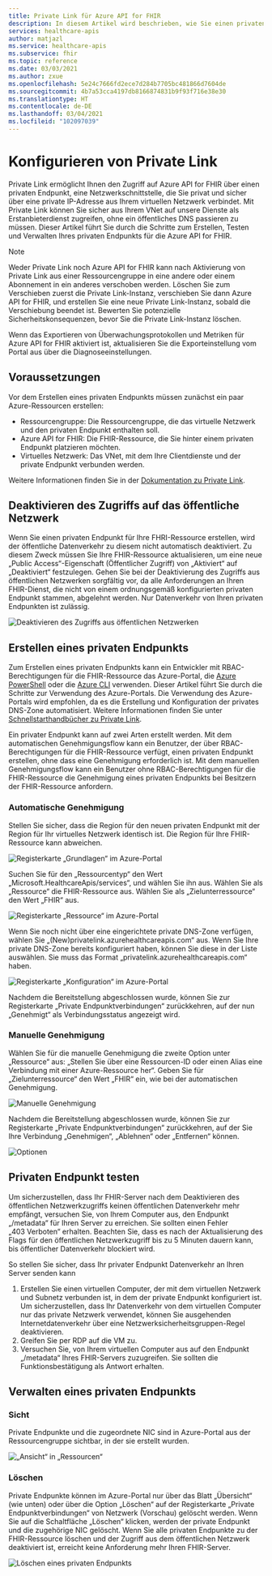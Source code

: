 ```yaml
---
title: Private Link für Azure API for FHIR
description: In diesem Artikel wird beschrieben, wie Sie einen privaten Endpunkt für Azure API for FHIR-Dienste einrichten.
services: healthcare-apis
author: matjazl
ms.service: healthcare-apis
ms.subservice: fhir
ms.topic: reference
ms.date: 03/03/2021
ms.author: zxue
ms.openlocfilehash: 5e24c7666fd2ece7d284b7705bc481866d7604de
ms.sourcegitcommit: 4b7a53cca4197db8166874831b9f93f716e38e30
ms.translationtype: HT
ms.contentlocale: de-DE
ms.lasthandoff: 03/04/2021
ms.locfileid: "102097039"
---
```

# <a name="configure-private-link"></a>Konfigurieren von Private Link

Private Link ermöglicht Ihnen den Zugriff auf Azure API for FHIR über einen privaten Endpunkt, eine Netzwerkschnittstelle, die Sie privat und sicher über eine private IP-Adresse aus Ihrem virtuellen Netzwerk verbindet. Mit Private Link können Sie sicher aus Ihrem VNet auf unsere Dienste als Erstanbieterdienst zugreifen, ohne ein öffentliches DNS passieren zu müssen. Dieser Artikel führt Sie durch die Schritte zum Erstellen, Testen und Verwalten Ihres privaten Endpunkts für die Azure API for FHIR.

>[!Note]
>Weder Private Link noch Azure API for FHIR kann nach Aktivierung von Private Link aus einer Ressourcengruppe in eine andere oder einem Abonnement in ein anderes verschoben werden. Löschen Sie zum Verschieben zuerst die Private Link-Instanz, verschieben Sie dann Azure API for FHIR, und erstellen Sie eine neue Private Link-Instanz, sobald die Verschiebung beendet ist. Bewerten Sie potenzielle Sicherheitskonsequenzen, bevor Sie die Private Link-Instanz löschen.
>
>Wenn das Exportieren von Überwachungsprotokollen und Metriken für Azure API for FHIR aktiviert ist, aktualisieren Sie die Exporteinstellung vom Portal aus über die Diagnoseeinstellungen.

## <a name="prerequisites"></a>Voraussetzungen

Vor dem Erstellen eines privaten Endpunkts müssen zunächst ein paar Azure-Ressourcen erstellen:

- Ressourcengruppe: Die Ressourcengruppe, die das virtuelle Netzwerk und den privaten Endpunkt enthalten soll.
- Azure API for FHIR: Die FHIR-Ressource, die Sie hinter einem privaten Endpunkt platzieren möchten.
- Virtuelles Netzwerk: Das VNet, mit dem Ihre Clientdienste und der private Endpunkt verbunden werden.

Weitere Informationen finden Sie in der [Dokumentation zu Private Link](../private-link/index.yml).

## <a name="disable-public-network-access"></a>Deaktivieren des Zugriffs auf das öffentliche Netzwerk

Wenn Sie einen privaten Endpunkt für Ihre FHRI-Ressource erstellen, wird der öffentliche Datenverkehr zu diesem nicht automatisch deaktiviert. Zu diesem Zweck müssen Sie Ihre FHIR-Ressource aktualisieren, um eine neue „Public Access“-Eigenschaft (Öffentlicher Zugriff) von „Aktiviert“ auf „Deaktiviert“ festzulegen. Gehen Sie bei der Deaktivierung des Zugriffs aus öffentlichen Netzwerken sorgfältig vor, da alle Anforderungen an Ihren FHIR-Dienst, die nicht von einem ordnungsgemäß konfigurierten privaten Endpunkt stammen, abgelehnt werden. Nur Datenverkehr von Ihren privaten Endpunkten ist zulässig.

![Deaktivieren des Zugriffs aus öffentlichen Netzwerken](media/private-link/private-link-disable.png)

## <a name="create-private-endpoint"></a>Erstellen eines privaten Endpunkts

Zum Erstellen eines privaten Endpunkts kann ein Entwickler mit RBAC-Berechtigungen für die FHIR-Ressource das Azure-Portal, die [Azure PowerShell](../private-link/create-private-endpoint-powershell.md) oder die [Azure CLI](../private-link/create-private-endpoint-cli.md) verwenden. Dieser Artikel führt Sie durch die Schritte zur Verwendung des Azure-Portals. Die Verwendung des Azure-Portals wird empfohlen, da es die Erstellung und Konfiguration der privates DNS-Zone automatisiert. Weitere Informationen finden Sie unter [Schnellstarthandbücher zu Private Link](../private-link/create-private-endpoint-portal.md).

Ein privater Endpunkt kann auf zwei Arten erstellt werden. Mit dem automatischen Genehmigungsflow kann ein Benutzer, der über RBAC-Berechtigungen für die FHIR-Ressource verfügt, einen privaten Endpunkt erstellen, ohne dass eine Genehmigung erforderlich ist. Mit dem manuellen Genehmigungsflow kann ein Benutzer ohne RBAC-Berechtigungen für die FHIR-Ressource die Genehmigung eines privaten Endpunkts bei Besitzern der FHIR-Ressource anfordern.

### <a name="auto-approval"></a>Automatische Genehmigung

Stellen Sie sicher, dass die Region für den neuen privaten Endpunkt mit der Region für Ihr virtuelles Netzwerk identisch ist. Die Region für Ihre FHIR-Ressource kann abweichen.

![Registerkarte „Grundlagen“ im Azure-Portal](media/private-link/private-link-portal2.png)

Suchen Sie für den „Ressourcentyp“ den Wert „Microsoft.HealthcareApis/services“, und wählen Sie ihn aus. Wählen Sie als „Ressource“ die FHIR-Ressource aus. Wählen Sie als „Zielunterressource“ den Wert „FHIR“ aus.

![Registerkarte „Ressource“ im Azure-Portal](media/private-link/private-link-portal1.png)

Wenn Sie noch nicht über eine eingerichtete private DNS-Zone verfügen, wählen Sie „(New)privatelink.azurehealthcareapis.com“ aus. Wenn Sie Ihre private DNS-Zone bereits konfiguriert haben, können Sie diese in der Liste auswählen. Sie muss das Format „privatelink.azurehealthcareapis.com“ haben.

![Registerkarte „Konfiguration“ im Azure-Portal](media/private-link/private-link-portal3.png)

Nachdem die Bereitstellung abgeschlossen wurde, können Sie zur Registerkarte „Private Endpunktverbindungen“ zurückkehren, auf der nun „Genehmigt“ als Verbindungsstatus angezeigt wird.

### <a name="manual-approval"></a>Manuelle Genehmigung

Wählen Sie für die manuelle Genehmigung die zweite Option unter „Ressource“ aus: „Stellen Sie über eine Ressourcen-ID oder einen Alias eine Verbindung mit einer Azure-Ressource her“. Geben Sie für „Zielunterressource“ den Wert „FHIR“ ein, wie bei der automatischen Genehmigung.

![Manuelle Genehmigung](media/private-link/private-link-manual.png)

Nachdem die Bereitstellung abgeschlossen wurde, können Sie zur Registerkarte „Private Endpunktverbindungen“ zurückkehren, auf der Sie Ihre Verbindung „Genehmigen“, „Ablehnen“ oder „Entfernen“ können.

![Optionen](media/private-link/private-link-options.png)

## <a name="test-private-endpoint"></a>Privaten Endpunkt testen

Um sicherzustellen, dass Ihr FHIR-Server nach dem Deaktivieren des öffentlichen Netzwerkzugriffs keinen öffentlichen Datenverkehr mehr empfängt, versuchen Sie, von Ihrem Computer aus, den Endpunkt „/metadata“ für Ihren Server zu erreichen. Sie sollten einen Fehler „403 Verboten“ erhalten. Beachten Sie, dass es nach der Aktualisierung des Flags für den öffentlichen Netzwerkzugriff bis zu 5 Minuten dauern kann, bis öffentlicher Datenverkehr blockiert wird.

So stellen Sie sicher, dass Ihr privater Endpunkt Datenverkehr an Ihren Server senden kann

1. Erstellen Sie einen virtuellen Computer, der mit dem virtuellen Netzwerk und Subnetz verbunden ist, in dem der private Endpunkt konfiguriert ist. Um sicherzustellen, dass Ihr Datenverkehr von dem virtuellen Computer nur das private Netzwerk verwendet, können Sie ausgehenden Internetdatenverkehr über eine Netzwerksicherheitsgruppen-Regel deaktivieren.
2. Greifen Sie per RDP auf die VM zu.
3. Versuchen Sie, von Ihrem virtuellen Computer aus auf den Endpunkt „/metadata“ Ihres FHIR-Servers zuzugreifen. Sie sollten die Funktionsbestätigung als Antwort erhalten.

## <a name="manage-private-endpoint"></a>Verwalten eines privaten Endpunkts

### <a name="view"></a>Sicht

Private Endpunkte und die zugeordnete NIC sind in Azure-Portal aus der Ressourcengruppe sichtbar, in der sie erstellt wurden.

![„Ansicht“ in „Ressourcen“](media/private-link/private-link-view.png)

### <a name="delete"></a>Löschen

Private Endpunkte können im Azure-Portal nur über das Blatt „Übersicht“ (wie unten) oder über die Option „Löschen“ auf der Registerkarte „Private Endpunktverbindungen“ von Netzwerk (Vorschau) gelöscht werden. Wenn Sie auf die Schaltfläche „Löschen“ klicken, werden der private Endpunkt und die zugehörige NIC gelöscht. Wenn Sie alle privaten Endpunkte zu der FHIR-Ressource löschen und der Zugriff aus dem öffentlichen Netzwerk deaktiviert ist, erreicht keine Anforderung mehr Ihren FHIR-Server.

![Löschen eines privaten Endpunkts](media/private-link/private-link-delete.png)
